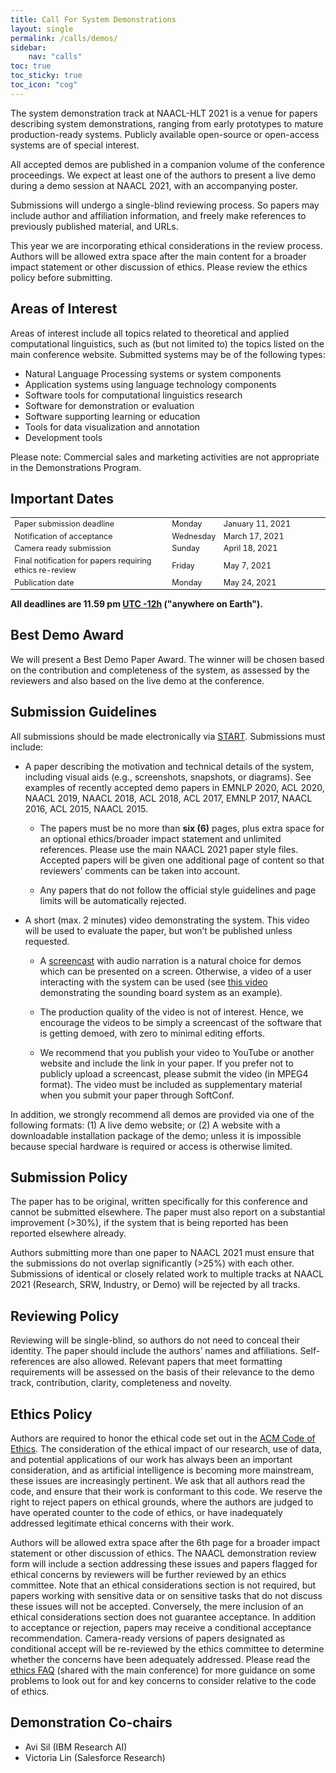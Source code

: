 ```yaml
---
title: Call For System Demonstrations
layout: single
permalink: /calls/demos/
sidebar: 
    nav: "calls"
toc: true
toc_sticky: true
toc_icon: "cog"
---
```


The system demonstration track at NAACL-HLT 2021 is a venue for papers describing system demonstrations, ranging from early prototypes to mature production-ready systems. Publicly available open-source or open-access systems are of special interest.

All accepted demos are published in a companion volume of the conference proceedings. We expect at least one of the authors to present a live demo during a demo session at NAACL 2021, with an accompanying poster.

Submissions will undergo a single-blind reviewing process. So papers may include author and affiliation information, and freely make references to previously published material, and URLs.

This year we are incorporating ethical considerations in the review process. Authors will be allowed extra space after the main content for a broader impact statement or other discussion of ethics. Please review the ethics policy before submitting.


## Areas of Interest

Areas of interest include all topics related to theoretical and applied computational linguistics, such as (but not limited to) the topics listed on the main conference website. Submitted systems may be of the following types:

* Natural Language Processing systems or system components
* Application systems using language technology components
* Software tools for computational linguistics research
* Software for demonstration or evaluation
* Software supporting learning or education
* Tools for data visualization and annotation
* Development tools

Please note: Commercial sales and marketing activities are not appropriate in the Demonstrations Program.


## Important Dates

<table style="width: 100%; font-size: .9em;">
  <tr>
      <td style="width: 50%;">Paper submission deadline</td>
      <td style="width: 15%;">Monday</td>
      <td>January 11, 2021</td>
  </tr>
  <tr>
      <td>Notification of acceptance</td>
      <td>Wednesday</td>
      <td>March 17, 2021</td>
  </tr>
  <tr>
    <td>Camera ready submission</td>
    <td>Sunday</td>
    <td>April 18, 2021</td>
  </tr>
  <tr>
    <td>Final notification for papers requiring ethics re-review</td>
    <td>Friday</td>
    <td>May 7, 2021</td>
  </tr>
  <tr>
    <td>Publication date</td>
    <td>Monday</td>
    <td>May 24, 2021</td>
  </tr>
</table>

<b>All deadlines are 11.59 pm <a target="_blank" href="https://www.timeanddate.com/time/zone/timezone/utc-12">UTC -12h</a> ("anywhere on Earth").</b>


## Best Demo Award

We will present a Best Demo Paper Award. The winner will be chosen based on the contribution and completeness of the system, as assessed by the reviewers and also based on the live demo at the conference.


## Submission Guidelines

All submissions should be made electronically via [START](https://softconf.com/naacl2021/demos/). Submissions must include:

* A paper describing the motivation and technical details of the system, including visual aids (e.g., screenshots, snapshots, or diagrams). See examples of recently accepted demo papers in EMNLP 2020, ACL 2020, NAACL 2019, NAACL 2018, ACL 2018, ACL 2017, EMNLP 2017, NAACL 2016, ACL 2015, NAACL 2015.

  * The papers must be no more than **six (6)** pages, plus extra space for an optional ethics/broader impact statement and unlimited references. Please use the main NAACL 2021 paper style files. Accepted papers will be given one additional page of content so that reviewers’ comments can be taken into account.

  * Any papers that do not follow the official style guidelines and page limits will be automatically rejected.

* A short (max. 2 minutes) video demonstrating the system. This video will be used to evaluate the paper, but won’t be published unless requested.

  * A [screencast](https://en.wikipedia.org/wiki/Screencast) with audio narration is a natural choice for demos which can be presented on a screen. Otherwise, a video of a user interacting with the system can be used (see [this video](https://sounding-board.github.io/demo.html) demonstrating the sounding board system as an example).

  * The production quality of the video is not of interest. Hence, we encourage the videos to be simply a screencast of the software that is getting demoed, with zero to minimal editing efforts.

  * We recommend that you publish your video to YouTube or another website and include the link in your paper. If you prefer not to publicly upload a screencast, please submit the video (in MPEG4 format). The video must be included as supplementary material when you submit your paper through SoftConf.

In addition, we strongly recommend all demos are provided via one of the following formats: (1) A live demo website; or (2) A website with a downloadable installation package of the demo; unless it is impossible because special hardware is required or access is otherwise limited.


## Submission Policy

The paper has to be original, written specifically for this conference and cannot be submitted elsewhere. The paper must also report on a substantial improvement (>30%), if the system that is being reported has been reported elsewhere already.

Authors submitting more than one paper to NAACL 2021 must ensure that the submissions do not overlap significantly (>25%) with each other. Submissions of identical or closely related work to multiple tracks at NAACL 2021 (Research, SRW, Industry, or Demo) will be rejected by all tracks.


## Reviewing Policy

Reviewing will be single-blind, so authors do not need to conceal their identity. The paper should include the authors’ names and affiliations. Self-references are also allowed. Relevant papers that meet formatting requirements will be assessed on the basis of their relevance to the demo track, contribution, clarity, completeness and novelty. 


## Ethics Policy

Authors are required to honor the ethical code set out in the [ACM Code of Ethics](https://www.aclweb.org/adminwiki/index.php?title=ACL_Resolutions#March_5.2C_2020). The consideration of the ethical impact of our research, use of data, and potential applications of our work has always been an important consideration, and as artificial intelligence is becoming more mainstream, these issues are increasingly pertinent. We ask that all authors read the code, and ensure that their work is conformant to this code. We reserve the right to reject papers on ethical grounds, where the authors are judged to have operated counter to the code of ethics, or have inadequately addressed legitimate ethical concerns with their work.

Authors will be allowed extra space after the 6th page for a broader impact statement or other discussion of ethics. The NAACL demonstration review form will include a section addressing these issues and papers flagged for ethical concerns by reviewers will be further reviewed by an ethics committee. Note that an ethical considerations section is not required, but papers working with sensitive data or on sensitive tasks that do not discuss these issues will not be accepted. Conversely, the mere inclusion of an ethical considerations section does not guarantee acceptance. In addition to acceptance or rejection, papers may receive a conditional acceptance recommendation. Camera-ready versions of papers designated as conditional accept will be re-reviewed by the ethics committee to determine whether the concerns have been adequately addressed. Please read the [ethics FAQ](/ethics/faq/) (shared with the main conference) for more guidance on some problems to look out for and key concerns to consider relative to the code of ethics.


## Demonstration Co-chairs

* Avi Sil (IBM Research AI)
* Victoria Lin (Salesforce Research)



